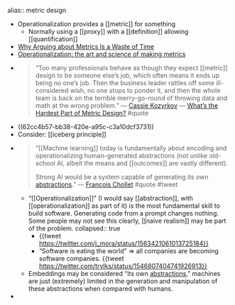alias:: metric design

- Operationalization provides a [[metric]] for something
	- Normally using a [[proxy]] with a [[definition]] allowing [[quantification]]
- [Why Arguing about Metrics Is a Waste of Time](https://towardsdatascience.com/why-arguing-about-metrics-is-a-waste-of-time-b1c6f9026724)
- [Operationalization: the art and science of making metrics](https://towardsdatascience.com/operationalization-the-art-and-science-of-making-metrics-31770d94998f)
- > “Too many professionals behave as though they expect [[metric]] design to be someone else’s job, which often means it ends up being no one’s job. Then the business leader rattles off some ill-considered wish, no one stops to ponder it, and then the whole team is back on the terrible merry-go-round of throwing data and math at the wrong problem.” — [Cassie Kozyrkov](https://kozyrkov.medium.com/?source=post_page-----de2919bbf2dd--------------------------------)  — [What’s the Hardest Part of Metric Design?](https://towardsdatascience.com/whats-the-hardest-part-of-metric-design-de2919bbf2dd) #quote
- ((62cc4b57-bb38-420e-a95c-c3a10dcf3731))
- Consider: [[iceberg principle]]
- > “[[Machine learning]] today is fundamentally about encoding and operationalizing human-generated abstractions (not unlike old-school AI, albeit the means and [[outcomes]] are vastly different).
  >
  > Strong AI would be a system capable of generating its own [abstractions]([[abstraction]]).” — [François Chollet](https://twitter.com/fchollet/status/1707804305464635508) #quote #tweet
	- “[[Operationalization]]” (I would say [[abstraction]], with [[operationalization]] as part of it) is the most fundamental skill to build software. Generating code from a prompt changes nothing. Some people may not see this clearly, [[naive realism]] may be part of the problem.
	  collapsed:: true
		- {{tweet https://twitter.com/j_mora/status/1563421061013725184}}
		- “Software is eating the world” ⇒ all companies are becoming software companies.
		  {{tweet https://twitter.com/trylks/status/1546807404741926913}}
	- Embeddings may be considered “its own [abstractions]([[abstraction]]),” machines are just (extremely) limited in the generation and manipulation of these abstractions when compared with humans.
-